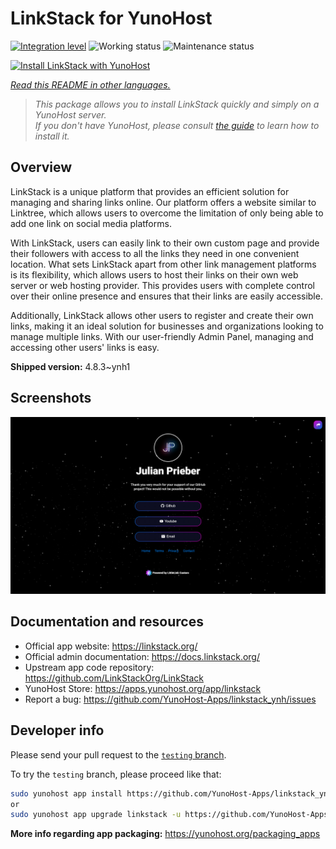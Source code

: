 <!--
N.B.: This README was automatically generated by <https://github.com/YunoHost/apps/tree/master/tools/readme_generator>
It shall NOT be edited by hand.
-->

# LinkStack for YunoHost

[![Integration level](https://apps.yunohost.org/badge/integration/linkstack)](https://ci-apps.yunohost.org/ci/apps/linkstack/)
![Working status](https://apps.yunohost.org/badge/state/linkstack)
![Maintenance status](https://apps.yunohost.org/badge/maintained/linkstack)

[![Install LinkStack with YunoHost](https://install-app.yunohost.org/install-with-yunohost.svg)](https://install-app.yunohost.org/?app=linkstack)

*[Read this README in other languages.](./ALL_README.md)*

> *This package allows you to install LinkStack quickly and simply on a YunoHost server.*  
> *If you don't have YunoHost, please consult [the guide](https://yunohost.org/install) to learn how to install it.*

## Overview

LinkStack is a unique platform that provides an efficient solution for managing and sharing links online. Our platform offers a website similar to Linktree, which allows users to overcome the limitation of only being able to add one link on social media platforms.

With LinkStack, users can easily link to their own custom page and provide their followers with access to all the links they need in one convenient location. What sets LinkStack apart from other link management platforms is its flexibility, which allows users to host their links on their own web server or web hosting provider. This provides users with complete control over their online presence and ensures that their links are easily accessible.

Additionally, LinkStack allows other users to register and create their own links, making it an ideal solution for businesses and organizations looking to manage multiple links. With our user-friendly Admin Panel, managing and accessing other users' links is easy.


**Shipped version:** 4.8.3~ynh1

## Screenshots

![Screenshot of LinkStack](./doc/screenshots/preview.png)

## Documentation and resources

- Official app website: <https://linkstack.org/>
- Official admin documentation: <https://docs.linkstack.org/>
- Upstream app code repository: <https://github.com/LinkStackOrg/LinkStack>
- YunoHost Store: <https://apps.yunohost.org/app/linkstack>
- Report a bug: <https://github.com/YunoHost-Apps/linkstack_ynh/issues>

## Developer info

Please send your pull request to the [`testing` branch](https://github.com/YunoHost-Apps/linkstack_ynh/tree/testing).

To try the `testing` branch, please proceed like that:

```bash
sudo yunohost app install https://github.com/YunoHost-Apps/linkstack_ynh/tree/testing --debug
or
sudo yunohost app upgrade linkstack -u https://github.com/YunoHost-Apps/linkstack_ynh/tree/testing --debug
```

**More info regarding app packaging:** <https://yunohost.org/packaging_apps>
